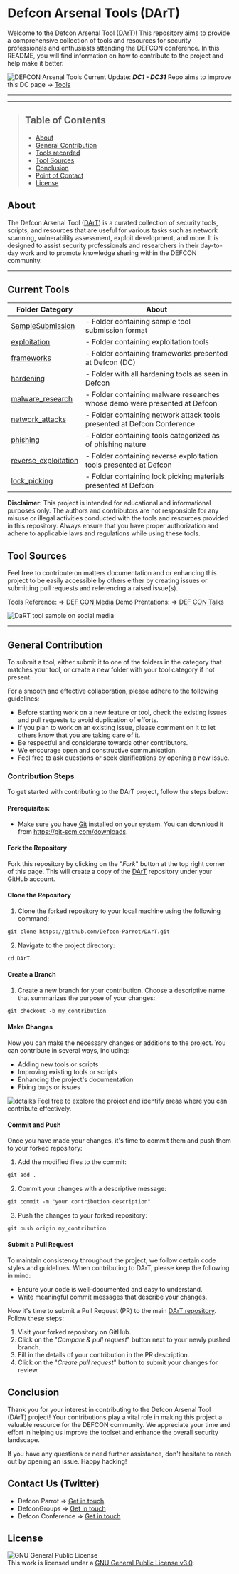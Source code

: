 # Defcon Arsenal Tools (DArT)

Welcome to the Defcon Arsenal Tool ([DArT](https://github.com/Defcon-Parrot/DArT))! This repository aims to provide a comprehensive collection of tools and resources for security professionals and enthusiasts attending the DEFCON conference. In this README, you will find information on how to contribute to the project and help make it better.

![DEFCON Arsenal Tools](https://user-images.githubusercontent.com/30528167/194520228-1c8422f0-5e25-4d71-8d41-4a1f05c11252.png)
Current Update: <b><i>DC1 - DC31</i></b>
Repo aims to improve this DC page -> [Tools](https://defcon.org/html/links/dc-tools.html)

---

---

> ## Table of Contents</h2></b>
>
> - [About](#About)
> - [General Contribution](#general-contribution)
> - [Tools recorded](#current-tools)
> - [Tool Sources](#tool-sources)
> - [Conclusion](#conclusion)
> - [Point of Contact](#Contact-Us)
> - [License](#License)

## About

The Defcon Arsenal Tool ([DArT](https://dcparrot.medium.com/omg-this-might-be-the-best-way-to-track-record-tools-demod-at-defcon-hacker-conference-280d4b224cf9)) is a curated collection of security tools, scripts, and resources that are useful for various tasks such as network scanning, vulnerability assessment, exploit development, and more. It is designed to assist security professionals and researchers in their day-to-day work and to promote knowledge sharing within the DEFCON community.

---

## Current Tools

| Folder Category                                                                              | About                                                                      |
| -------------------------------------------------------------------------------------------- | -------------------------------------------------------------------------- |
| [SampleSubmission](https://github.com/Defcon-Parrot/DArT/tree/main/SampleSubmission)         | - Folder containing sample tool submission format                          |
| [exploitation](https://github.com/Defcon-Parrot/DArT/tree/main/exploitation)                 | - Folder containing exploitation tools                                     |
| [frameworks](https://github.com/Defcon-Parrot/DArT/tree/main/frameworks)                     | - Folder containing frameworks presented at Defcon (DC)                    |
| [hardening](https://github.com/Defcon-Parrot/DArT/tree/main/hardening)                       | - Folder with all hardening tools as seen in Defcon                        |
| [malware_research](https://github.com/Defcon-Parrot/DArT/tree/main/malware_research)         | - Folder containing malware researches whose demo were presented at Defcon |
| [network_attacks](https://github.com/Defcon-Parrot/DArT/tree/main/network_attacks)           | - Folder containing network attack tools presented at Defcon Conference    |
| [phishing](https://github.com/Defcon-Parrot/DArT/tree/main/phishing)                         | - Folder containing tools categorized as of phishing nature                |
| [reverse_exploitation](https://github.com/Defcon-Parrot/DArT/tree/main/reverse_exploitation) | - Folder containing reverse exploitation tools presented at Defcon         |
| [lock_picking](https://github.com/Defcon-Parrot/DArT/tree/main/lock_picking)                 | - Folder containing lock picking materials presented at Defcon             |

<b>Disclaimer</b>: This project is intended for educational and informational purposes only. The authors and contributors are not responsible for any misuse or illegal activities conducted with the tools and resources provided in this repository. Always ensure that you have proper authorization and adhere to applicable laws and regulations while using these tools.

## Tool Sources

Feel free to contribute on matters documentation and or enhancing this project to be easily accessible by others either by creating issues or submitting pull requests and referencing a raised issue(s).

Tools Reference: => [DEF CON Media](https://media.defcon.org/)
Demo Prentations: => [DEF CON Talks](https://www.youtube.com/user/DEFCONConference/playlists)

![DaRT tool sample on social media](https://github.com/Defcon-Parrot/DArT/assets/30528167/fbbf1b79-0c46-4e99-aeb0-1bc611ffa794)

---

## General Contribution

To submit a tool, either submit it to one of the folders in the category that matches your tool, or create a new folder with your tool category if not present.

For a smooth and effective collaboration, please adhere to the following guidelines:

- Before starting work on a new feature or tool, check the existing issues and pull requests to avoid duplication of efforts.
- If you plan to work on an existing issue, please comment on it to let others know that you are taking care of it.
- Be respectful and considerate towards other contributors.
- We encourage open and constructive communication.
- Feel free to ask questions or seek clarifications by opening a new issue.

### Contribution Steps

To get started with contributing to the DArT project, follow the steps below:

#### Prerequisites:

- Make sure you have [Git](https://git-scm.com/downloads) installed on your system. You can download it from https://git-scm.com/downloads.

#### Fork the Repository

Fork this repository by clicking on the "_Fork_" button at the top right corner of this page. This will create a copy of the [DArT](https://github.com/Defcon-Parrot/DArT) repository under your GitHub account.

#### Clone the Repository

1. Clone the forked repository to your local machine using the following command:

```markdown
git clone https://github.com/Defcon-Parrot/DArT.git
```

2. Navigate to the project directory:

```markdown
cd DArT
```

#### Create a Branch

1. Create a new branch for your contribution. Choose a descriptive name that summarizes the purpose of your changes:

```markdown
git checkout -b my_contribution
```

#### Make Changes

Now you can make the necessary changes or additions to the project. You can contribute in several ways, including:

- Adding new tools or scripts
- Improving existing tools or scripts
- Enhancing the project's documentation
- Fixing bugs or issues

![dctalks](https://user-images.githubusercontent.com/30528167/194534636-238ecbd8-e133-4fff-adf1-1d9f5a223f46.PNG)
Feel free to explore the project and identify areas where you can contribute effectively.

#### Commit and Push

Once you have made your changes, it's time to commit them and push them to your forked repository:

1. Add the modified files to the commit:

```markdown
git add .
```

2. Commit your changes with a descriptive message:

```markdown
git commit -m "your contribution description"
```

3. Push the changes to your forked repository:

```markdown
git push origin my_contribution
```

#### Submit a Pull Request

To maintain consistency throughout the project, we follow certain code styles and guidelines. When contributing to DArT, please keep the following in mind:

- Ensure your code is well-documented and easy to understand.
- Write meaningful commit messages that describe your changes.

Now it's time to submit a Pull Request (PR) to the main [DArT repository](https://github.com/DefconParrot/DArT). Follow these steps:

1. Visit your forked repository on GitHub.
2. Click on the "_Compare & pull request_" button next to your newly pushed branch.
3. Fill in the details of your contribution in the PR description.
4. Click on the "_Create pull request_" button to submit your changes for review.

## Conclusion

Thank you for your interest in contributing to the Defcon Arsenal Tool (DArT) project! Your contributions play a vital role in making this project a valuable resource for the DEFCON community. We appreciate your time and effort in helping us improve the toolset and enhance the overall security landscape.

If you have any questions or need further assistance, don't hesitate to reach out by opening an issue. Happy hacking!

## Contact Us (Twitter)

- Defcon Parrot => [Get in touch](https://twitter.com/DefconParrot)
- DefconGroups => [Get in touch](https://twitter.com/defcongroups)
- Defcon Conference => [Get in touch](https://twitter.com/defcon)

## License

![GNU General Public License](https://www.gnu.org/graphics/gplv3-127x51.png) <br>This work is licensed under a <a rel="license" href="https://www.gnu.org/licenses/gpl-3.0.en.html">GNU General Public License v3.0</a>.
